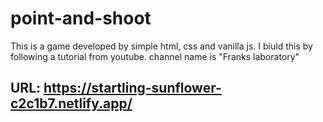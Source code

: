 # point-and-shoot
This is a game developed by simple html, css and vanilla js. I biuld this by following a tutorial from youtube. channel name is "Franks laboratory"

## URL: https://startling-sunflower-c2c1b7.netlify.app/
